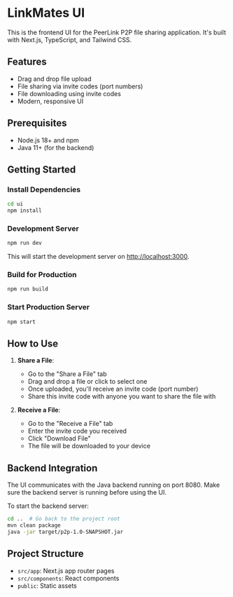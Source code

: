 # LinkMates UI

This is the frontend UI for the PeerLink P2P file sharing application. It's built with Next.js, TypeScript, and Tailwind CSS.

## Features

- Drag and drop file upload
- File sharing via invite codes (port numbers)
- File downloading using invite codes
- Modern, responsive UI

## Prerequisites

- Node.js 18+ and npm
- Java 11+ (for the backend)

## Getting Started

### Install Dependencies

```bash
cd ui
npm install
```

### Development Server

```bash
npm run dev
```

This will start the development server on [http://localhost:3000](http://localhost:3000).

### Build for Production

```bash
npm run build
```

### Start Production Server

```bash
npm start
```

## How to Use

1. **Share a File**:
   - Go to the "Share a File" tab
   - Drag and drop a file or click to select one
   - Once uploaded, you'll receive an invite code (port number)
   - Share this invite code with anyone you want to share the file with

2. **Receive a File**:
   - Go to the "Receive a File" tab
   - Enter the invite code you received
   - Click "Download File"
   - The file will be downloaded to your device

## Backend Integration

The UI communicates with the Java backend running on port 8080. Make sure the backend server is running before using the UI.

To start the backend server:

```bash
cd ..  # Go back to the project root
mvn clean package
java -jar target/p2p-1.0-SNAPSHOT.jar
```

## Project Structure

- `src/app`: Next.js app router pages
- `src/components`: React components
- `public`: Static assets
